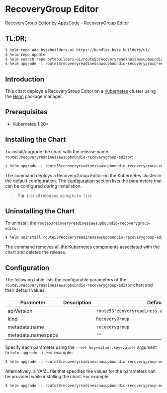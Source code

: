 # RecoveryGroup Editor

[RecoveryGroup Editor by AppsCode](https://byte.builders) - RecoveryGroup Editor

## TL;DR;

```bash
$ helm repo add bytebuilders-ui https://bundles.byte.builders/ui/
$ helm repo update
$ helm search repo bytebuilders-ui/route53recoveryreadinessawsupboundio-recoverygroup-editor --version=v0.4.18
$ helm upgrade -i route53recoveryreadinessawsupboundio-recoverygroup-editor bytebuilders-ui/route53recoveryreadinessawsupboundio-recoverygroup-editor -n default --create-namespace --version=v0.4.18
```

## Introduction

This chart deploys a RecoveryGroup Editor on a [Kubernetes](http://kubernetes.io) cluster using the [Helm](https://helm.sh) package manager.

## Prerequisites

- Kubernetes 1.20+

## Installing the Chart

To install/upgrade the chart with the release name `route53recoveryreadinessawsupboundio-recoverygroup-editor`:

```bash
$ helm upgrade -i route53recoveryreadinessawsupboundio-recoverygroup-editor bytebuilders-ui/route53recoveryreadinessawsupboundio-recoverygroup-editor -n default --create-namespace --version=v0.4.18
```

The command deploys a RecoveryGroup Editor on the Kubernetes cluster in the default configuration. The [configuration](#configuration) section lists the parameters that can be configured during installation.

> **Tip**: List all releases using `helm list`

## Uninstalling the Chart

To uninstall the `route53recoveryreadinessawsupboundio-recoverygroup-editor`:

```bash
$ helm uninstall route53recoveryreadinessawsupboundio-recoverygroup-editor -n default
```

The command removes all the Kubernetes components associated with the chart and deletes the release.

## Configuration

The following table lists the configurable parameters of the `route53recoveryreadinessawsupboundio-recoverygroup-editor` chart and their default values.

|     Parameter      | Description |                           Default                            |
|--------------------|-------------|--------------------------------------------------------------|
| apiVersion         |             | <code>route53recoveryreadiness.aws.upbound.io/v1beta1</code> |
| kind               |             | <code>RecoveryGroup</code>                                   |
| metadata.name      |             | <code>recoverygroup</code>                                   |
| metadata.namespace |             | <code>""</code>                                              |


Specify each parameter using the `--set key=value[,key=value]` argument to `helm upgrade -i`. For example:

```bash
$ helm upgrade -i route53recoveryreadinessawsupboundio-recoverygroup-editor bytebuilders-ui/route53recoveryreadinessawsupboundio-recoverygroup-editor -n default --create-namespace --version=v0.4.18 --set apiVersion=route53recoveryreadiness.aws.upbound.io/v1beta1
```

Alternatively, a YAML file that specifies the values for the parameters can be provided while
installing the chart. For example:

```bash
$ helm upgrade -i route53recoveryreadinessawsupboundio-recoverygroup-editor bytebuilders-ui/route53recoveryreadinessawsupboundio-recoverygroup-editor -n default --create-namespace --version=v0.4.18 --values values.yaml
```
